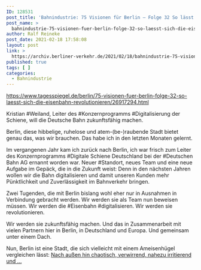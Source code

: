 ```yaml
---
ID: 128531
post_title: 'Bahnindustrie: 75 Visionen für Berlin – Folge 32 So lässt sich die Eisenbahn revolutionieren Berlin ist eine ruhelose und unkonventionelle Stadt. Damit ist sie der richtige Ort, um die Deutsche Bahn zukunftsfähig zu machen. , aus Der Tagesspiegel'
post_name: >
  bahnindustrie-75-visionen-fuer-berlin-folge-32-so-laesst-sich-die-eisenbahn-revolutionieren-berlin-ist-eine-ruhelose-und-unkonventionelle-stadt-damit-ist-sie-der-richtige-ort-um-die-deuts
author: Ralf Reineke
post_date: 2021-02-18 17:58:08
layout: post
link: >
  https://archiv.berliner-verkehr.de/2021/02/18/bahnindustrie-75-visionen-fuer-berlin-folge-32-so-laesst-sich-die-eisenbahn-revolutionieren-berlin-ist-eine-ruhelose-und-unkonventionelle-stadt-damit-ist-sie-der-richtige-ort-um-die-deuts/
published: true
tags: [ ]
categories:
  - Bahnindustrie
---
```

https://www.tagesspiegel.de/berlin/75-visionen-fuer-berlin-folge-32-so-laesst-sich-die-eisenbahn-revolutionieren/26917294.html

Kristian #Weiland, Leiter des #Konzernprogramms #Digitalisierung der Schiene, will die Deutsche Bahn zukunftsfähig machen.

Berlin, diese hibbelige, ruhelose und atem-(be-)raubende Stadt bietet genau das, was wir brauchen. Das habe ich in den letzten Monaten gelernt.

Im vergangenen Jahr kam ich zurück nach Berlin, ich war frisch zum Leiter des Konzernprogramms #Digitale Schiene Deutschland bei der #Deutschen Bahn AG ernannt worden war. Neuer #Standort, neues Team und eine neue Aufgabe im Gepäck, die in die Zukunft weist: Denn in den nächsten Jahren wollen wir die Bahn digitalisieren und damit unseren Kunden mehr Pünktlichkeit und Zuverlässigkeit im Bahnverkehr bringen.

Zwei Tugenden, die mit Berlin bislang wohl eher nur in Ausnahmen in Verbindung gebracht werden. Wir werden sie als Team nun beweisen müssen. Wir werden die #Eisenbahn #digitalisieren. Wir werden sie revolutionieren.

Wir werden sie zukunftsfähig machen. Und das in Zusammenarbeit mit vielen Partnern hier in Berlin, in Deutschland und Europa. Und gemeinsam unter einem Dach.

Nun, Berlin ist eine Stadt, die sich vielleicht mit einem Ameisenhügel vergleichen lässt: <a href="https://www.tagesspiegel.de/berlin/75-visionen-fuer-berlin-folge-32-so-laesst-sich-die-eisenbahn-revolutionieren/26917294.html">Nach außen hin chaotisch, verwirrend, nahezu irritierend und ...</a>